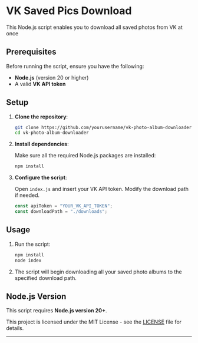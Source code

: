 # VK Saved Pics Download

This Node.js script enables you to download all saved photos from VK at once

## Prerequisites

Before running the script, ensure you have the following:

- **Node.js** (version 20 or higher)
- A valid **VK API token**

## Setup

1. **Clone the repository**:

   ```bash
   git clone https://github.com/yourusername/vk-photo-album-downloader.git
   cd vk-photo-album-downloader
   ```

2. **Install dependencies**:

   Make sure all the required Node.js packages are installed:

   ```bash
   npm install
   ```

3. **Configure the script**:

   Open `index.js` and insert your VK API token. Modify the download path if needed.

   ```javascript
   const apiToken = "YOUR_VK_API_TOKEN";
   const downloadPath = "./downloads";
   ```

## Usage

1. Run the script:

   ```bash
   npm install
   node index
   ```

2. The script will begin downloading all your saved photo albums to the specified download path.

## Node.js Version

This script requires **Node.js version 20+**.

This project is licensed under the MIT License - see the [LICENSE](LICENSE) file for details.

---
